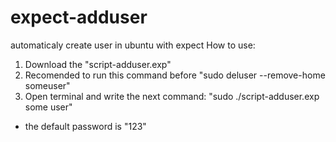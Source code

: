 # expect-adduser
automaticaly create user in ubuntu with expect
How to use:
1. Download the "script-adduser.exp"
2. Recomended to run this command before
    "sudo deluser --remove-home someuser"
3. Open terminal and write the next command:
    "sudo ./script-adduser.exp some user"
    
* the default password is "123"

